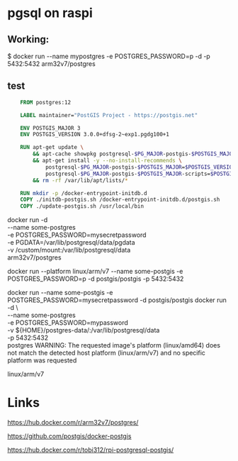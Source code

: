 # pgsql on raspi 

## Working: 
$ docker run --name mypostgres -e POSTGRES_PASSWORD=p -d  -p 5432:5432 arm32v7/postgres

## test


``` dockerfile 
    FROM postgres:12

    LABEL maintainer="PostGIS Project - https://postgis.net"

    ENV POSTGIS_MAJOR 3
    ENV POSTGIS_VERSION 3.0.0+dfsg-2~exp1.pgdg100+1

    RUN apt-get update \
        && apt-cache showpkg postgresql-$PG_MAJOR-postgis-$POSTGIS_MAJOR \
        && apt-get install -y --no-install-recommends \
            postgresql-$PG_MAJOR-postgis-$POSTGIS_MAJOR=$POSTGIS_VERSION \
            postgresql-$PG_MAJOR-postgis-$POSTGIS_MAJOR-scripts=$POSTGIS_VERSION \
        && rm -rf /var/lib/apt/lists/*

    RUN mkdir -p /docker-entrypoint-initdb.d
    COPY ./initdb-postgis.sh /docker-entrypoint-initdb.d/postgis.sh
    COPY ./update-postgis.sh /usr/local/bin
```
docker run -d \
    --name some-postgres \
    -e POSTGRES_PASSWORD=mysecretpassword \
    -e PGDATA=/var/lib/postgresql/data/pgdata \
    -v /custom/mount:/var/lib/postgresql/data \
    arm32v7/postgres


docker run --platform linux/arm/v7 --name some-postgis -e POSTGRES_PASSWORD=p -d postgis/postgis -p 5432:5432 


docker run --name some-postgis -e POSTGRES_PASSWORD=mysecretpassword -d postgis/postgis
docker run -d \       
--name some-postgres \
-e POSTGRES_PASSWORD=mypassword \
-v ${HOME}/postgres-data/:/var/lib/postgresql/data \
-p 5432:5432 \
postgres
WARNING: The requested image's platform (linux/amd64) does not match the detected host platform (linux/arm/v7) and no specific platform was requested

linux/arm/v7 


# Links
https://hub.docker.com/r/arm32v7/postgres/

https://github.com/postgis/docker-postgis

https://hub.docker.com/r/tobi312/rpi-postgresql-postgis/


